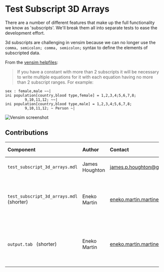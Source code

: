 Test Subscript 3D Arrays
========================

There are a number of different features that make up the full functionality we know as 'subscripts'. We'll break them all into separate tests to ease the development effort.

3d subscripts are challenging in vensim because we can no longer use the `comma, semicolon; comma, semicolon;` syntax to define the elements of subscripted data.
 
From the [vensim helpfiles](http://www.vensim.com/documentation/22070.htm): 
>If you have a constant with more than 2 subscripts it will be necessary to write multiple equations for it with each equation having no more than 2 subscript ranges.  For example:
>
~~~
sex : female,male ~~|
ini population[country,blood type,female] = 1,2,3,4;5,6,7,8;
         9,10,11,12; ~~|
ini population[country,blood type,male] = 1,2,3,4;5,6,7,8;
         9,10,11,12; ~ Person ~|
~~~

![Vensim screenshot](vensim_screenshot.png)


Contributions
-------------

| Component                         | Author          | Contact                    | Date    | Software Version        |
|:--------------------------------- |:--------------- |:-------------------------- |:------- |:----------------------- |
| `test_subscript_3d_arrays.mdl`      | James Houghton  | james.p.houghton@gmail.com | 11/4/15 | Vensim DSS 6.3 for Mac  |
| `test_subscript_3d_arrays.mdl` (shorter)  | Eneko Martin    | eneko.martin.martinez@gmail.com | 11/18/20 | Vensim DSS for Windows 7.3.4 single precision (x32)  |
| `output.tab ` (shorter)                      | Eneko Martin    | eneko.martin.martinez@gmail.com | 11/18/20 | Vensim DSS for Windows 7.3.4 single precision (x32)  |


